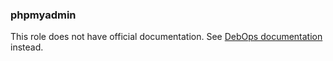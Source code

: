 ### phpmyadmin

This role does not have official documentation.
See [DebOps documentation](https://docs.debops.org/en/stable-3.2/) instead.
